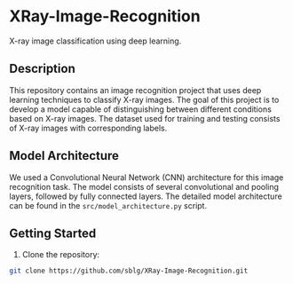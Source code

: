 # XRay-Image-Recognition
X-ray image classification using deep learning.

## Description

This repository contains an image recognition project that uses deep learning techniques to classify X-ray images. The goal of this project is to develop a model capable of distinguishing between different conditions based on X-ray images. The dataset used for training and testing consists of X-ray images with corresponding labels.

## Model Architecture

We used a Convolutional Neural Network (CNN) architecture for this image recognition task. The model consists of several convolutional and pooling layers, followed by fully connected layers. The detailed model architecture can be found in the `src/model_architecture.py` script.

## Getting Started

1. Clone the repository:

```bash
git clone https://github.com/sblg/XRay-Image-Recognition.git

